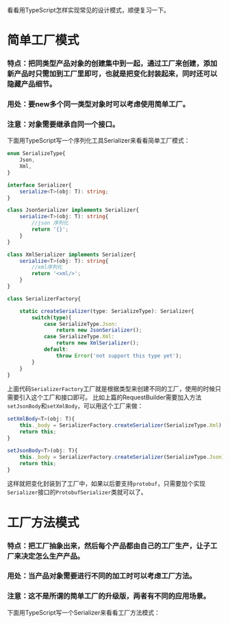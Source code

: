 看看用TypeScript怎样实现常见的设计模式，顺便复习一下。

# 简单工厂模式

### 特点：把同类型产品对象的创建集中到一起，通过工厂来创建，添加新产品时只需加到工厂里即可，也就是把变化封装起来，同时还可以隐藏产品细节。

### 用处：要new多个同一类型对象时可以考虑使用简单工厂。

### 注意：对象需要继承自同一个接口。

下面用TypeScript写一个序列化工具Serializer来看看简单工厂模式：

```ts
enum SerializeType{
    Json,
    Xml,
}

interface Serializer{
    serialize<T>(obj: T): string;
}

class JsonSerializer implements Serializer{
    serialize<T>(obj: T): string{
        //json 序列化
        return '{}';
    }
}

class XmlSerializer implements Serializer{
    serialize<T>(obj: T): string{
        //xml序列化
        return '<xml/>';
    }
}

class SerializerFactory{

    static createSerializer(type: SerializeType): Serializer{
        switch(type){
            case SerializeType.Json:
                return new JsonSerializer();
            case SerializeType.Xml:
                return new XmlSerializer();
            default:
                throw Error('not support this type yet');
        }
    }
}
```
上面代码`SerializerFactory`工厂就是根据类型来创建不同的工厂，使用的时候只需要引入这个工厂和接口即可。
比如上篇的RequestBuilder需要加入方法`setJsonBody`和`setXmlBody`，可以用这个工厂来做：

```ts
setXmlBody<T>(obj: T){
    this._body = SerializerFactory.createSerializer(SerializeType.Xml).serialize(obj);
    return this;
}

setJsonBody<T>(obj: T){
    this._body = SerializerFactory.createSerializer(SerializeType.Json).serialize(obj);
    return this;
}
```
这样就把变化封装到了工厂中，如果以后要支持`protobuf`，只需要加个实现`Serializer`接口的`ProtobufSerializer`类就可以了。

# 工厂方法模式

### 特点：把工厂抽象出来，然后每个产品都由自己的工厂生产，让子工厂来决定怎么生产产品。

### 用处：当产品对象需要进行不同的加工时可以考虑工厂方法。

### 注意：这不是所谓的简单工厂的升级版，两者有不同的应用场景。

下面用TypeScript写一个Serializer来看看工厂方法模式：